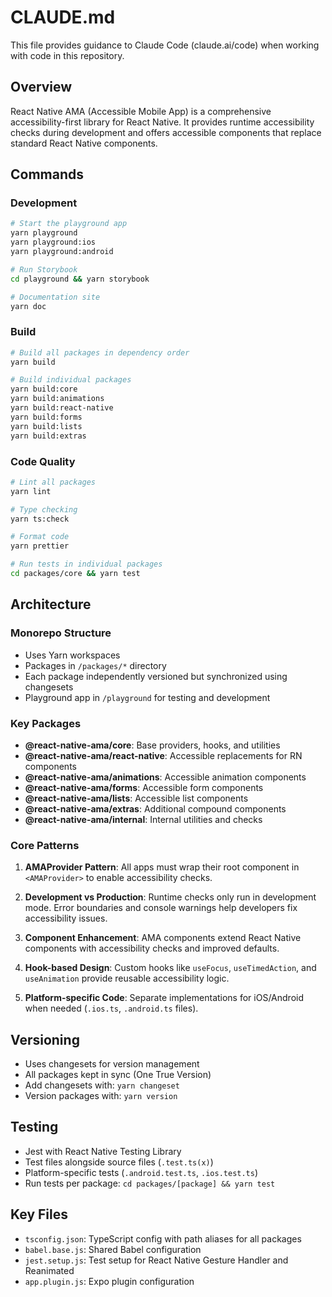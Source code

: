 # CLAUDE.md

This file provides guidance to Claude Code (claude.ai/code) when working with code in this repository.

## Overview

React Native AMA (Accessible Mobile App) is a comprehensive accessibility-first library for React Native. It provides runtime accessibility checks during development and offers accessible components that replace standard React Native components.

## Commands

### Development
```bash
# Start the playground app
yarn playground
yarn playground:ios
yarn playground:android

# Run Storybook
cd playground && yarn storybook

# Documentation site
yarn doc
```

### Build
```bash
# Build all packages in dependency order
yarn build

# Build individual packages
yarn build:core
yarn build:animations
yarn build:react-native
yarn build:forms
yarn build:lists
yarn build:extras
```

### Code Quality
```bash
# Lint all packages
yarn lint

# Type checking
yarn ts:check

# Format code
yarn prettier

# Run tests in individual packages
cd packages/core && yarn test
```

## Architecture

### Monorepo Structure
- Uses Yarn workspaces
- Packages in `/packages/*` directory
- Each package independently versioned but synchronized using changesets
- Playground app in `/playground` for testing and development

### Key Packages
- **@react-native-ama/core**: Base providers, hooks, and utilities
- **@react-native-ama/react-native**: Accessible replacements for RN components
- **@react-native-ama/animations**: Accessible animation components
- **@react-native-ama/forms**: Accessible form components
- **@react-native-ama/lists**: Accessible list components
- **@react-native-ama/extras**: Additional compound components
- **@react-native-ama/internal**: Internal utilities and checks

### Core Patterns

1. **AMAProvider Pattern**: All apps must wrap their root component in `<AMAProvider>` to enable accessibility checks.

2. **Development vs Production**: Runtime checks only run in development mode. Error boundaries and console warnings help developers fix accessibility issues.

3. **Component Enhancement**: AMA components extend React Native components with accessibility checks and improved defaults.

4. **Hook-based Design**: Custom hooks like `useFocus`, `useTimedAction`, and `useAnimation` provide reusable accessibility logic.

5. **Platform-specific Code**: Separate implementations for iOS/Android when needed (`.ios.ts`, `.android.ts` files).

## Versioning

- Uses changesets for version management
- All packages kept in sync (One True Version)
- Add changesets with: `yarn changeset`
- Version packages with: `yarn version`

## Testing

- Jest with React Native Testing Library
- Test files alongside source files (`.test.ts(x)`)
- Platform-specific tests (`.android.test.ts`, `.ios.test.ts`)
- Run tests per package: `cd packages/[package] && yarn test`

## Key Files

- `tsconfig.json`: TypeScript config with path aliases for all packages
- `babel.base.js`: Shared Babel configuration
- `jest.setup.js`: Test setup for React Native Gesture Handler and Reanimated
- `app.plugin.js`: Expo plugin configuration